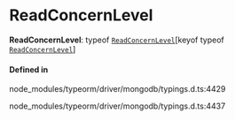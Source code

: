 # ReadConcernLevel

 **ReadConcernLevel**: typeof [`ReadConcernLevel`](../index.md#readconcernlevel)[keyof typeof [`ReadConcernLevel`](../index.md#readconcernlevel)]

#### Defined in

node_modules/typeorm/driver/mongodb/typings.d.ts:4429

node_modules/typeorm/driver/mongodb/typings.d.ts:4437
